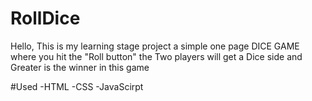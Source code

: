 # RollDice
Hello, This is my learning stage project a simple one page DICE GAME where you hit the "Roll button" the 
Two players will get a Dice side and Greater is the winner in this game

#Used
-HTML
-CSS
-JavaScirpt

